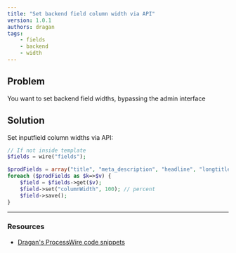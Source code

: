 ```yaml
---
title: "Set backend field column width via API"
version: 1.0.1
authors: dragan
tags:
    - fields
    - backend
    - width
---
```


## Problem

You want to set backend field widths, bypassing the admin interface

## Solution

Set inputfield column widths via API:

```php
// If not inside template
$fields = wire("fields");

$prodFields = array("title", "meta_description", "headline", "longtitle", "summary", "body", "images", "product_images", "files", "hidden_france", "modxid", "product_specs", "show_calcoolator", "product_catalogue", "product_features", "prod_cooling_capacity", "prod_compressor", "prod_refrigerant", "prod_operating_temp_range", "prod_max_air_volume_flow", "prod_dimensions", "prod_weight", "prod_cut_out_dimensions", "prod_rating_operating_voltage", "prod_frequency", "prod_rated_current", "prod_starting_current", "prod_power_consumption", "prod_mounting_cut_out", "prod_lamp", "prod_cable_length", "prod_fan_air_flow", "prod_degree_separation", "prod_luminosity", "prod_cabinet_wall", "prod_max_power_consumtion", "prod_filtering_class", "prod_working_pressure_water", "prod_control_gear", "prod_installtion", "prod_lifetime_at_40", "prod_max_air_flow", "prod_fan_lifetime", "prod_fuse_rating", "prod_connection", "prod_mounting", "prod_ordernumber", "prod_material", "prod_color", "prod_protection", "prod_includes", "prod_note", "prod_addons", "prod_approvals", "prod_ean", "prod_customs", "download_manual", "download_datasheet", "download_cad", "download_certification"); // example fields
foreach ($prodFields as $k=>$v) {
	$field = $fields->get($v);
	$field->set("columnWidth", 100); // percent
	$field->save();
}
```

---

### Resources

-   [Dragan's ProcessWire code snippets](https://github.com/dragan1700/pw/blob/master/setColumnWidth.php)
